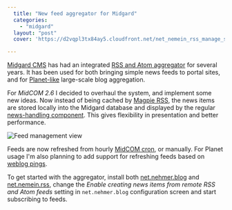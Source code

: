 ```yaml
---
  title: "New feed aggregator for Midgard"
  categories: 
    - "midgard"
  layout: "post"
  cover: 'https://d2vqpl3tx84ay5.cloudfront.net/net_nemein_rss_manage_small.jpg'

---
```

[Midgard CMS][1] has had an integrated [RSS and Atom aggregator][2] for several years. It has been used for both bringing simple news feeds to portal sites, and for [Planet-like][3] large-scale blog aggregation.

For _MidCOM 2.6_ I decided to overhaul the system, and implement some new ideas. Now instead of being cached by [Magpie RSS][4], the news items are stored locally into the Midgard database and displayed by the regular [news-handling component][5]. This gives flexibility in presentation and better performance.

![Feed management view](https://d2vqpl3tx84ay5.cloudfront.net/net_nemein_rss_manage_small.jpg)

Feeds are now refreshed from hourly [MidCOM cron][6], or manually. For Planet usage I'm also planning to add support for refreshing feeds based on [weblog pings][7].

To get started with the aggregator, install both [net.nehmer.blog][5] and [net.nemein.rss][8], change the _Enable creating news items from remote RSS and Atom feeds_ setting in `net.nehmer.blog` configuration screen and start subscribing to feeds.

[1]: http://www.midgard-project.org/
[2]: http://www.midgard-project.org/midcom-permalink-57feb6276b2dcc01edcf3d01cb6425f6
[3]: http://www.planetplanet.org/
[4]: http://magpierss.sourceforge.net/
[5]: http://pear.midcom-project.org/index.php?package=net_nehmer_blog&release=1.1.6&downloads
[6]: http://www.midgard-project.org/api-docs/midcom/dev/midcom.services/midcom_services_cron.html
[7]: http://blo.gs/ping.php
[8]: http://pear.midcom-project.org/index.php?package=net_nemein_rss&release=2.0.0alpha1&downloads

